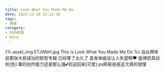 ```yaml
---
title: Look What You Made Me Do
date: 2023-12-28 15:22:36
tags:
- 博客
category:
- 代码和我
- more
---
```

{% asset_img ETJWbH.jpg This is Look What You Made Me Do %}
自从两年前那张大获成功的转型专辑 已经等了太久了 首发单曲没让人失望啊❤️ 旋律抓耳动听[色] 霉的创作能力还是那么强💕欢迎回来[可爱] ps网易爸爸这次真的很慢